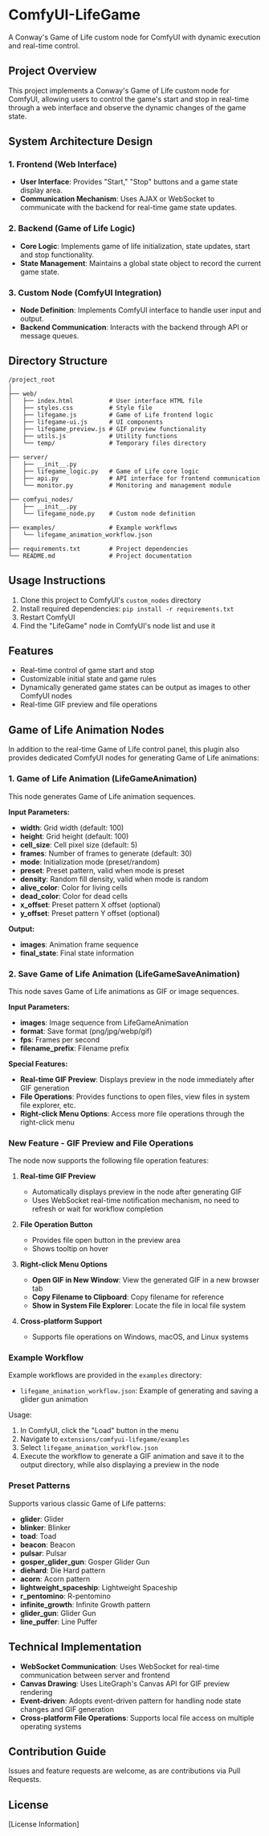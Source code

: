 # ComfyUI-LifeGame

A Conway's Game of Life custom node for ComfyUI with dynamic execution and real-time control.

## Project Overview

This project implements a Conway's Game of Life custom node for ComfyUI, allowing users to control the game's start and stop in real-time through a web interface and observe the dynamic changes of the game state.

## System Architecture Design

### 1. Frontend (Web Interface)
- **User Interface**: Provides "Start," "Stop" buttons and a game state display area.
- **Communication Mechanism**: Uses AJAX or WebSocket to communicate with the backend for real-time game state updates.

### 2. Backend (Game of Life Logic)
- **Core Logic**: Implements game of life initialization, state updates, start and stop functionality.
- **State Management**: Maintains a global state object to record the current game state.

### 3. Custom Node (ComfyUI Integration)
- **Node Definition**: Implements ComfyUI interface to handle user input and output.
- **Backend Communication**: Interacts with the backend through API or message queues.

## Directory Structure

```
/project_root
│
├── web/
│   ├── index.html          # User interface HTML file
│   ├── styles.css          # Style file
│   ├── lifegame.js         # Game of Life frontend logic
│   ├── lifegame-ui.js      # UI components
│   ├── lifegame_preview.js # GIF preview functionality
│   ├── utils.js            # Utility functions
│   └── temp/               # Temporary files directory
│
├── server/
│   ├── __init__.py
│   ├── lifegame_logic.py   # Game of Life core logic
│   ├── api.py              # API interface for frontend communication
│   └── monitor.py          # Monitoring and management module
│
├── comfyui_nodes/
│   ├── __init__.py
│   └── lifegame_node.py    # Custom node definition
│
├── examples/               # Example workflows
│   └── lifegame_animation_workflow.json
│
├── requirements.txt        # Project dependencies
└── README.md               # Project documentation
```

## Usage Instructions

1. Clone this project to ComfyUI's `custom_nodes` directory
2. Install required dependencies: `pip install -r requirements.txt`
3. Restart ComfyUI
4. Find the "LifeGame" node in ComfyUI's node list and use it

## Features

- Real-time control of game start and stop
- Customizable initial state and game rules
- Dynamically generated game states can be output as images to other ComfyUI nodes
- Real-time GIF preview and file operations

## Game of Life Animation Nodes

In addition to the real-time Game of Life control panel, this plugin also provides dedicated ComfyUI nodes for generating Game of Life animations:

### 1. Game of Life Animation (LifeGameAnimation)

This node generates Game of Life animation sequences.

**Input Parameters:**
- **width**: Grid width (default: 100)
- **height**: Grid height (default: 100)
- **cell_size**: Cell pixel size (default: 5)
- **frames**: Number of frames to generate (default: 30)
- **mode**: Initialization mode (preset/random)
- **preset**: Preset pattern, valid when mode is preset
- **density**: Random fill density, valid when mode is random
- **alive_color**: Color for living cells
- **dead_color**: Color for dead cells
- **x_offset**: Preset pattern X offset (optional)
- **y_offset**: Preset pattern Y offset (optional)

**Output:**
- **images**: Animation frame sequence
- **final_state**: Final state information

### 2. Save Game of Life Animation (LifeGameSaveAnimation)

This node saves Game of Life animations as GIF or image sequences.

**Input Parameters:**
- **images**: Image sequence from LifeGameAnimation
- **format**: Save format (png/jpg/webp/gif)
- **fps**: Frames per second
- **filename_prefix**: Filename prefix

**Special Features:**
- **Real-time GIF Preview**: Displays preview in the node immediately after GIF generation
- **File Operations**: Provides functions to open files, view files in system file explorer, etc.
- **Right-click Menu Options**: Access more file operations through the right-click menu

### New Feature - GIF Preview and File Operations

The node now supports the following file operation features:

1. **Real-time GIF Preview**
   - Automatically displays preview in the node after generating GIF
   - Uses WebSocket real-time notification mechanism, no need to refresh or wait for workflow completion

2. **File Operation Button**
   - Provides file open button in the preview area
   - Shows tooltip on hover

3. **Right-click Menu Options**
   - **Open GIF in New Window**: View the generated GIF in a new browser tab
   - **Copy Filename to Clipboard**: Copy filename for reference
   - **Show in System File Explorer**: Locate the file in local file system

4. **Cross-platform Support**
   - Supports file operations on Windows, macOS, and Linux systems

### Example Workflow

Example workflows are provided in the `examples` directory:

- `lifegame_animation_workflow.json`: Example of generating and saving a glider gun animation

Usage:
1. In ComfyUI, click the "Load" button in the menu
2. Navigate to `extensions/comfyui-lifegame/examples`
3. Select `lifegame_animation_workflow.json`
4. Execute the workflow to generate a GIF animation and save it to the output directory, while also displaying a preview in the node

### Preset Patterns

Supports various classic Game of Life patterns:

- **glider**: Glider
- **blinker**: Blinker
- **toad**: Toad
- **beacon**: Beacon
- **pulsar**: Pulsar
- **gosper_glider_gun**: Gosper Glider Gun
- **diehard**: Die Hard pattern
- **acorn**: Acorn pattern
- **lightweight_spaceship**: Lightweight Spaceship
- **r_pentomino**: R-pentomino
- **infinite_growth**: Infinite Growth pattern
- **glider_gun**: Glider Gun
- **line_puffer**: Line Puffer

## Technical Implementation

- **WebSocket Communication**: Uses WebSocket for real-time communication between server and frontend
- **Canvas Drawing**: Uses LiteGraph's Canvas API for GIF preview rendering
- **Event-driven**: Adopts event-driven pattern for handling node state changes and GIF generation
- **Cross-platform File Operations**: Supports local file access on multiple operating systems

## Contribution Guide

Issues and feature requests are welcome, as are contributions via Pull Requests.

## License

[License Information] 